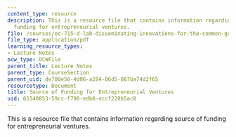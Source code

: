 ```yaml
---
content_type: resource
description: This is a resource file that contains information regarding source of
  funding for entrepreneurial ventures.
file: /courses/ec-715-d-lab-disseminating-innovations-for-the-common-good-spring-2007/6154085359ccf790edb0eccf220b5ac8_MITEC_715S07_lec13.pdf
file_type: application/pdf
learning_resource_types:
- Lecture Notes
ocw_type: OCWFile
parent_title: Lecture Notes
parent_type: CourseSection
parent_uid: de700e56-4d06-a284-06d5-067ba74d2f65
resourcetype: Document
title: Source of Funding for Entrepreneurial Ventures
uid: 61540853-59cc-f790-edb0-eccf220b5ac8
---
```

This is a resource file that contains information regarding source of funding for entrepreneurial ventures.

